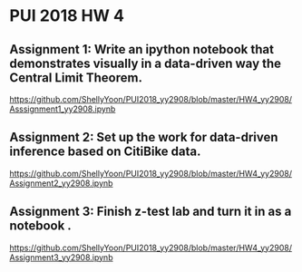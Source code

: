 # PUI 2018 HW 4

## Assignment 1: Write an ipython notebook that demonstrates visually in a data-driven way the Central Limit Theorem.

https://github.com/ShellyYoon/PUI2018_yy2908/blob/master/HW4_yy2908/Asssignment1_yy2908.ipynb

## Assignment 2: Set up the work for data-driven inference based on CitiBike data.

https://github.com/ShellyYoon/PUI2018_yy2908/blob/master/HW4_yy2908/Assignment2_yy2908.ipynb

## Assignment 3: Finish z-test lab and turn it in as a notebook .

https://github.com/ShellyYoon/PUI2018_yy2908/blob/master/HW4_yy2908/Assignment3_yy2908.ipynb
